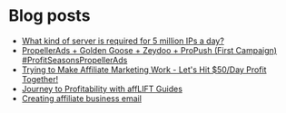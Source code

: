 # Blog posts
<!-- BLOG-POST-LIST:START -->
- [What kind of server is required for 5 million IPs a day?](https://afflift.com/f/threads/what-kind-of-server-is-required-for-5-million-ips-a-day.10157/)
- [PropellerAds + Golden Goose + Zeydoo + ProPush &lpar;First Campaign&rpar; #ProfitSeasonsPropellerAds](https://afflift.com/f/threads/propellerads-golden-goose-zeydoo-propush-first-campaign-profitseasonspropellerads.10123/)
- [Trying to Make Affiliate Marketing Work - Let&#39;s Hit $50/Day Profit Together!](https://afflift.com/f/threads/trying-to-make-affiliate-marketing-work-lets-hit-50-day-profit-together.9815/)
- [Journey to Profitability with affLIFT Guides](https://afflift.com/f/threads/journey-to-profitability-with-afflift-guides.10148/)
- [Creating affiliate business email](https://afflift.com/f/threads/creating-affiliate-business-email.10159/)
<!-- BLOG-POST-LIST:END -->
